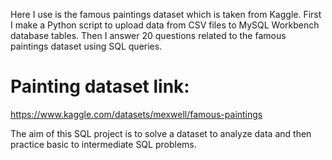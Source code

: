 Here I use is the famous paintings dataset which is taken from Kaggle. First I make a Python script to upload data from CSV files to MySQL Workbench database tables. 
Then I answer 20 questions related to the famous paintings dataset using SQL queries. 

# Painting dataset link:
https://www.kaggle.com/datasets/mexwell/famous-paintings


The aim of this SQL project is to solve a dataset to analyze data and then practice basic to intermediate SQL problems.



